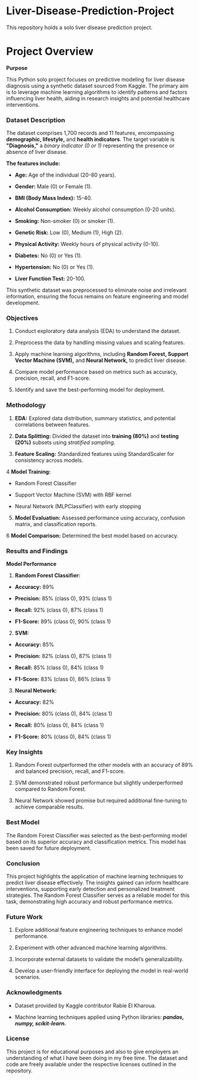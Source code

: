 # Liver-Disease-Prediction-Project
This repository holds a solo liver disease prediction project.

# Project Overview

**Purpose**

This Python solo project focuses on predictive modeling for liver disease diagnosis using a synthetic dataset sourced from Kaggle. The primary aim is to leverage machine learning algorithms to identify patterns and factors influencing liver health, aiding in research insights and potential healthcare interventions.

### Dataset Description

The dataset comprises 1,700 records and 11 features, encompassing **demographic, lifestyle,** and **health indicators**. The target variable is **"Diagnosis,"** a *binary indicator (0 or 1)* representing the presence or absence of liver disease. 

**The features include:**

* **Age:** Age of the individual (20-80 years).

* **Gender:** Male (0) or Female (1).

* **BMI (Body Mass Index):** 15-40.

* **Alcohol Consumption:** Weekly alcohol consumption (0-20 units).

* **Smoking:** Non-smoker (0) or smoker (1).

* **Genetic Risk:** Low (0), Medium (1), High (2).

* **Physical Activity:** Weekly hours of physical activity (0-10).

* **Diabetes:** No (0) or Yes (1).

* **Hypertension:** No (0) or Yes (1).

* **Liver Function Test:** 20-100.

This synthetic dataset was preprocessed to eliminate noise and irrelevant information, ensuring the focus remains on feature engineering and model development.

### Objectives

1. Conduct exploratory data analysis (EDA) to understand the dataset.

2. Preprocess the data by handling missing values and scaling features.

3. Apply machine learning algorithms, including **Random Forest, Support Vector Machine (SVM),** and **Neural Network,** to predict liver disease.

4. Compare model performance based on metrics such as accuracy, precision, recall, and F1-score.

5. Identify and save the best-performing model for deployment.

### Methodology

1. **EDA:** Explored data distribution, summary statistics, and potential correlations between features.

2. **Data Splitting:** Divided the dataset into **training (80%)** and **testing (20%)** subsets using *stratified sampling*.

3. **Feature Scaling:** Standardized features using StandardScaler for consistency across models.

4 **Model Training:**

* Random Forest Classifier

* Support Vector Machine (SVM) with RBF kernel

* Neural Network (MLPClassifier) with early stopping

5. **Model Evaluation:** Assessed performance using accuracy, confusion matrix, and classification reports.

6 **Model Comparison:** Determined the best model based on accuracy.

### Results and Findings

**Model Performance**

1. **Random Forest Classifier:**

* **Accuracy:** 89%

* **Precision:** 85% (class 0), 93% (class 1)

* **Recall:** 92% (class 0), 87% (class 1)

* **F1-Score:** 89% (class 0), 90% (class 1)

2. **SVM:**

* **Accuracy:** 85%

* **Precision:** 82% (class 0), 87% (class 1)

* **Recall:** 85% (class 0), 84% (class 1)

* **F1-Score:** 83% (class 0), 86% (class 1)

3. **Neural Network:**

* **Accuracy:** 82%

* **Precision:** 80% (class 0), 84% (class 1)

* **Recall:** 80% (class 0), 84% (class 1)

* **F1-Score:** 80% (class 0), 84% (class 1)

### Key Insights

1. Random Forest outperformed the other models with an accuracy of 89% and balanced precision, recall, and F1-score.

2. SVM demonstrated robust performance but slightly underperformed compared to Random Forest.

3. Neural Network showed promise but required additional fine-tuning to achieve comparable results.

### Best Model

The Random Forest Classifier was selected as the best-performing model based on its superior accuracy and classification metrics. This model has been saved for future deployment.

### Conclusion

This project highlights the application of machine learning techniques to predict liver disease effectively. The insights gained can inform healthcare interventions, supporting early detection and personalized treatment strategies. The Random Forest Classifier serves as a reliable model for this task, demonstrating high accuracy and robust performance metrics.

### Future Work

1. Explore additional feature engineering techniques to enhance model performance.

2. Experiment with other advanced machine learning algorithms.

3. Incorporate external datasets to validate the model’s generalizability.

4. Develop a user-friendly interface for deploying the model in real-world scenarios.

### Acknowledgments

* Dataset provided by Kaggle contributor Rabie El Kharoua.

* Machine learning techniques applied using Python libraries: ***pandas, numpy, scikit-learn.***

### License

This project is for educational purposes and also to give employers an understanding of what I have been doing in my free time. The dataset and code are freely available under the respective licenses outlined in the repository.
